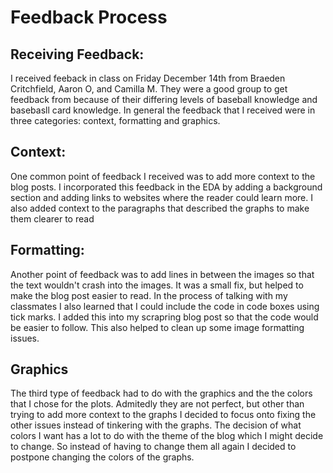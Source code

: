 # Feedback Process 

## Receiving Feedback:
I received feeback in class on Friday December 14th from Braeden Critchfield, Aaron O, and Camilla M.  They were a good group to get feedback from because of their differing levels of baseball knowledge and basebasll card knowledge. In general the feedback that I received were in three categories: context, formatting and graphics.

## Context:
One common point of feedback I received was to add more context to the blog posts.  I incorporated this feedback in the EDA by adding a background section and adding links to websites where the reader could learn more.  I also added context to the paragraphs that described the graphs to make them clearer to read

## Formatting:
Another point of feedback was to add lines in between the images so that the text wouldn't crash into the images.  It was a small fix, but helped to make the blog post easier to read.  In the process of talking with my classmates I also learned that I could include the code in code boxes using tick marks.  I added this into my scrapring blog post so that the code would be easier to follow.  This also helped to clean up some image formatting issues.

## Graphics
The third type of feedback had to do with the graphics and the the colors that I chose for the plots.  Admitedly they are not perfect, but other than trying to add more context to the graphs I decided to focus onto fixing the other issues instead of tinkering with the graphs.  The decision of what colors I want has a lot to do with the theme of the blog which I might decide to change.  So instead of having to change them all again I decided to postpone changing the colors of the graphs.
